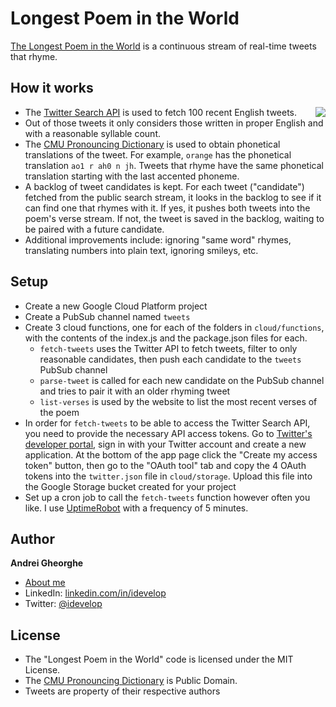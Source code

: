Longest Poem in the World
=========================

[The Longest Poem in the World](http://www.longestpoemintheworld.com) is a continuous stream of real-time tweets that rhyme.

## How it works

<img src="http://www.longestpoemintheworld.com/images/birdie_github.png" align="right" />

* The [Twitter Search API](https://dev.twitter.com/docs/api/1.1/get/search/tweets) is used to fetch 100 recent English tweets.
* Out of those tweets it only considers those written in proper English and with a reasonable syllable count.
* The [CMU Pronouncing Dictionary](http://www.speech.cs.cmu.edu/cgi-bin/cmudict) is used to obtain phonetical translations of the tweet. For example, `orange` has the phonetical translation `ao1 r ah0 n jh`. Tweets that rhyme have the same phonetical translation starting with the last accented phoneme.
* A backlog of tweet candidates is kept. For each tweet ("candidate") fetched from the public search stream, it looks in the backlog to see if it can find one that rhymes with it. If yes, it pushes both tweets into the poem's verse stream. If not, the tweet is saved in the backlog, waiting to be paired with a future candidate.
* Additional improvements include: ignoring "same word" rhymes, translating numbers into plain text, ignoring smileys, etc.

## Setup

* Create a new Google Cloud Platform project
* Create a PubSub channel named `tweets`
* Create 3 cloud functions, one for each of the folders in `cloud/functions`, with the contents of the index.js and the package.json files for each.
    * `fetch-tweets` uses the Twitter API to fetch tweets, filter to only reasonable candidates, then push each candidate to the `tweets` PubSub channel
    * `parse-tweet` is called for each new candidate on the PubSub channel and tries to pair it with an older rhyming tweet
    * `list-verses` is used by the website to list the most recent verses of the poem
* In order for `fetch-tweets` to be able to access the Twitter Search API, you need to provide the necessary API access tokens. Go to [Twitter's developer portal](https://dev.twitter.com/apps), sign in with your Twitter account and create a new application. At the bottom of the app page click the "Create my access token" button, then go to the "OAuth tool" tab and copy the 4 OAuth tokens into the `twitter.json` file in `cloud/storage`. Upload this file into the Google Storage bucket created for your project
* Set up a cron job to call the `fetch-tweets` function however often you like. I use [UptimeRobot](uptimerobot.com) with a frequency of 5 minutes.

## Author

**Andrei Gheorghe**

* [About me](http://idevelop.github.com)
* LinkedIn: [linkedin.com/in/idevelop](http://www.linkedin.com/in/idevelop)
* Twitter: [@idevelop](http://twitter.com/idevelop)

## License

- The "Longest Poem in the World" code is licensed under the MIT License.
- The [CMU Pronouncing Dictionary](http://www.speech.cs.cmu.edu/cgi-bin/cmudict) is Public Domain.
- Tweets are property of their respective authors
